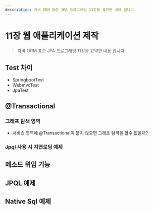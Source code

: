 ```yaml
---
description: 자바 ORM 표준 JPA 프로그래밍 11장을 요약한 내용 입니다.
---
```


# 11장 웹 애플리케이션 제작



> 자바 ORM 표준 JPA 프로그래밍 11장을 요약한 내용 입니다.

## Test 차이

* SpringbootTest
* WebmvcTest
* JpaTest

## @Transactional

### 그래프 탐색 영역

* 서비스 영역에 @Transactional이 붙지 않으면 그래프 탐색을 할수 없을까?

### Jpql 사용 시 지연로딩 예제

## 메소드 위임 기능

## JPQL 예제

## Native Sql 예제

